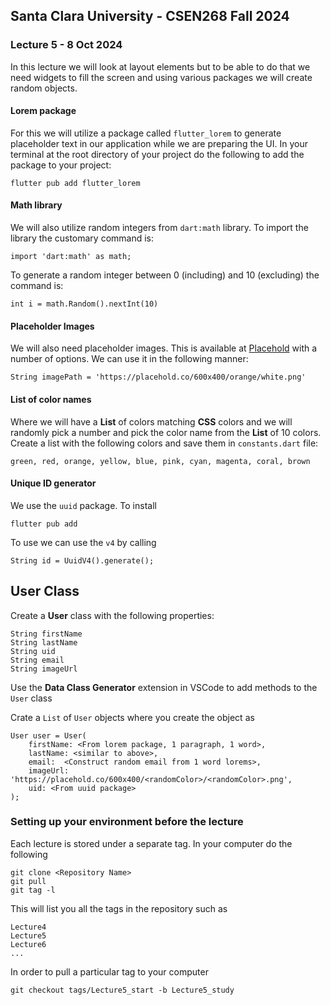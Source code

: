 ## Santa Clara University - CSEN268 Fall 2024

### Lecture 5 - 8 Oct 2024

In this lecture we will look at layout elements but to be able to do that we need widgets to fill the screen and using various packages we will create random objects. 

#### Lorem package

For this we will utilize a package called `flutter_lorem` to generate placeholder text in our application while we are preparing the UI. In your terminal at the root directory of your project do the following to add the package to your project:

    flutter pub add flutter_lorem

#### Math library

We will also utilize random integers from `dart:math` library. To import the library the customary command is:

    import 'dart:math' as math;

To generate a random integer between 0 (including) and 10 (excluding) the command is:

    int i = math.Random().nextInt(10)

#### Placeholder Images

We will also need placeholder images. This is available at [Placehold](https://placehold.co/) with a number of options. We can use it in the following manner:

    String imagePath = 'https://placehold.co/600x400/orange/white.png'

#### List of color names

Where we will have a **List** of colors matching **CSS** colors and we will randomly pick a number and pick the color name from the **List** of 10 colors. Create a list with the following colors and save them in `constants.dart` file:

    green, red, orange, yellow, blue, pink, cyan, magenta, coral, brown

#### Unique ID generator

We use the `uuid` package. To install

    flutter pub add 

To use we can use the `v4` by calling

    String id = UuidV4().generate();

## User Class

Create a **User** class with the following properties:

    String firstName
    String lastName
    String uid
    String email
    String imageUrl

Use the **Data Class Generator** extension in VSCode to add methods to the `User` class

Crate a `List` of `User` objects where you create the object as

    User user = User(
        firstName: <From lorem package, 1 paragraph, 1 word>,
        lastName: <similar to above>,
        email:  <Construct random email from 1 word lorems>, 
        imageUrl: 'https://placehold.co/600x400/<randomColor>/<randomColor>.png', 
        uid: <From uuid package>
    );

### Setting up your environment before the lecture

Each lecture is stored under a separate tag. In your computer do the following

    git clone <Repository Name>
    git pull
    git tag -l

This will list you all the tags in the repository such as

    Lecture4
    Lecture5
    Lecture6
    ...

In order to pull a particular tag to your computer

    git checkout tags/Lecture5_start -b Lecture5_study



